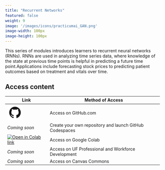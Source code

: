 ```yaml
---
title: "Recurrent Networks"
featured: false
weight: 9
image: '/images/icons/practicumai_GAN.png'
image-width: 100px
image-height: 100px
---
```


This series of modules introduces learners to recurrent neural networks (RNNs). RNNs are used in analyzing time series data, where knowledge of the state at previous time points is helpful in predicting a future time point.Applications include forecasting stock prices to predicting patient outcomes based on treatment and vitals over time.

## Access content

Link | Method of Access
-----|-----------------
<a href='https://github.com/PracticumAI/rnn'><img src='/images/GitHub-Mark.png' alt='GitHub.com logo' width=50></a> | Access on GitHub.com
*Coming soon* | Create your own repository and launch GitHub Codespaces
<a href='https://colab.research.google.com/github/PracticumAI/rnn'><img src='https://colab.research.google.com/assets/colab-badge.svg' alt='Open in Colab link'></a> | Access on Google Colab
*Coming soon* | Access on UF Professional and Workforce Development
*Coming soon* | Access on Canvas Commons